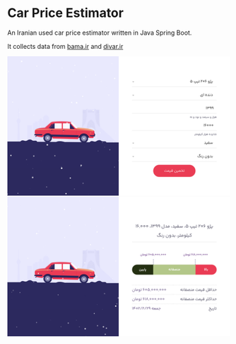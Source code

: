 # Car Price Estimator

An Iranian used car price estimator written in Java Spring Boot.️

It collects data from [bama.ir](https://bama.ir/car) and [divar.ir](https://divar.ir/s/tehran/car)

![Car Price Estimator](index.png)
![Car Price Estimator](price.png)